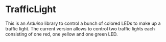 # TrafficLight

This is an *Arduino* library to control a bunch of colored LEDs to make up a traffic light.
The current version allows to control two traffic lights each consisting of one red,
one yellow and one green LED. 


